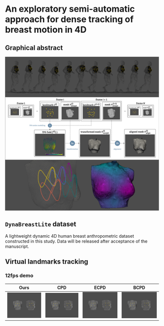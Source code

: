 # An exploratory semi-automatic approach for dense tracking of breast motion in 4D

## Graphical abstract

![img](https://github.com/TOB-KNPOB/Code2023-RBF-dense-track/blob/main/graphic/workflow.png)

## `DynaBreastLite` dataset

A lightweight dynamic 4D human breast anthropometric dataset constructed in this study. Data will be released after acceptance of the manuscript.

## Virtual landmarks tracking

### 12fps demo

| Ours | CPD | ECPD | BCPD |
| --- | --- | --- | --- |
| ![demo](https://github.com/TOB-KNPOB/Code2023-RBF-dense-track/blob/main/graphic/12fps/rbf/vkps_random.gif?raw=true) | ![demo](https://github.com/TOB-KNPOB/Code2023-RBF-dense-track/blob/main/graphic/12fps/cpd/vkps_random.gif?raw=true) | ![demo](https://github.com/TOB-KNPOB/Code2023-RBF-dense-track/blob/main/graphic/12fps/ecpd/vkps_random.gif?raw=true) | ![demo](https://github.com/TOB-KNPOB/Code2023-RBF-dense-track/blob/main/graphic/12fps/bcpd/vkps_random.gif?raw=true) |
